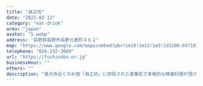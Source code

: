 ```yaml
---
title: "淵之坊"
date: "2023-02-12"
category: "eat-drink"
area: "japan"
avator: "5.webp"
address: "長野県長野市長野元善町４６２"
map: "https://www.google.com/maps/embed?pb=!1m18!1m12!1m3!1d3200.6971019810117!2d138.1851078107168!3d36.65773687560288!2m3!1f0!2f0!3f0!3m2!1i1024!2i768!4f13.1!3m3!1m2!1s0x601d86e49add488f%3A0x2e8e1d6f31ecd338!2z5re15LmL5Z2K!5e0!3m2!1sja!2sjp!4v1710569622466!5m2!1sja!2sjp"
telephone: "026-232-3669"
url: "https://fuchinobo.or.jp"
businessHour: ""
others: ""
description: "善光寺近くのお宿「淵之坊」に併設された食事処で本格的な精進料理が頂けます。"
---
```

